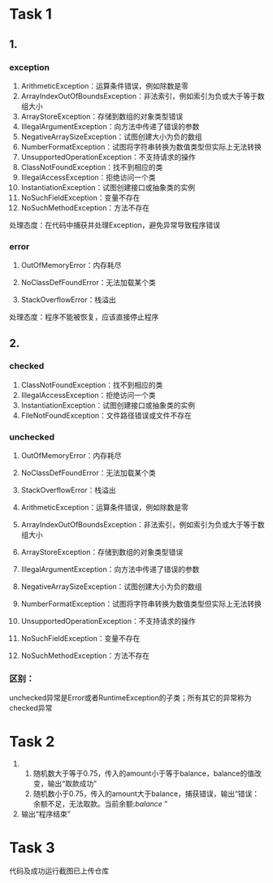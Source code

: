 # Task 1

## 1.

### exception

1. ArithmeticException：运算条件错误，例如除数是零
2. ArrayIndexOutOfBoundsException：非法索引，例如索引为负或大于等于数组大小
3. ArrayStoreException：存储到数组的对象类型错误
4. IllegalArgumentException：向方法中传递了错误的参数
5. NegativeArraySizeException：试图创建大小为负的数组
6. NumberFormatException：试图将字符串转换为数值类型但实际上无法转换
7. UnsupportedOperationException：不支持请求的操作
8. ClassNotFoundException：找不到相应的类
9. IllegalAccessException：拒绝访问一个类
10. InstantiationException：试图创建接口或抽象类的实例
11. NoSuchFieldException：变量不存在
12. NoSuchMethodException：方法不存在

处理态度：在代码中捕获并处理Exception，避免异常导致程序错误

### error

1. OutOfMemoryError：内存耗尽

2. NoClassDefFoundError：无法加载某个类

3. StackOverflowError：栈溢出

处理态度：程序不能被恢复，应该直接停止程序

## 2.

### checked

1. ClassNotFoundException：找不到相应的类
2. IllegalAccessException：拒绝访问一个类
3. InstantiationException：试图创建接口或抽象类的实例
4. FileNotFoundException：文件路径错误或文件不存在

### unchecked

1. OutOfMemoryError：内存耗尽

2. NoClassDefFoundError：无法加载某个类

3. StackOverflowError：栈溢出
4. ArithmeticException：运算条件错误，例如除数是零
5. ArrayIndexOutOfBoundsException：非法索引，例如索引为负或大于等于数组大小
6. ArrayStoreException：存储到数组的对象类型错误
7. IllegalArgumentException：向方法中传递了错误的参数
8. NegativeArraySizeException：试图创建大小为负的数组
9. NumberFormatException：试图将字符串转换为数值类型但实际上无法转换
10. UnsupportedOperationException：不支持请求的操作
11. NoSuchFieldException：变量不存在
12. NoSuchMethodException：方法不存在

### 区别：

unchecked异常是Error或者RuntimeException的子类；所有其它的异常称为checked异常



# Task 2

1. 1. 随机数大于等于0.75，传入的amount小于等于balance，balance的值改变，输出“取款成功”
   2. 随机数小于0.75，传入的amount大于balance，捕获错误，输出“错误：余额不足，无法取款。当前余额:*balance* ”
2. 输出“程序结束”

# Task 3

代码及成功运行截图已上传仓库